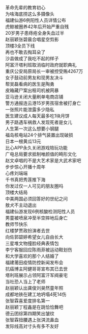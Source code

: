 革命先辈的教育初心  
为啥海底捞这么多摄像头  
福建仙游6例阳性人员详情公布  
虎鲸被圈养42年后开始严重自残  
20岁男子患痔疮全身失血过半  
赵丽颖张碧晨合唱星空剪影  
顶楼3全员下线  
再也不敢去掏耳朵了  
沙县做成了我吃不起的样子  
阿富汗塔利班取消临时政府就职典礼  
重庆公安局原局长一审被控受贿4267万  
女子鼓动前男友和现男友决斗  
帮吴磊看病的医生是陶勇  
皮箱藏尸案出租司机被网暴  
亚马逊关闭大量刷单电商店铺  
警方通报连云港15岁男孩宿舍被打身亡  
一张照片能泄露多少隐私  
医生建议成人每天最多吃1块月饼  
男子路遇车祸救人发现死者是女儿  
人生第一次这么想要小钢腿  
福岛核电站24个排气装置出现破损  
日本一根黄瓜13元  
比心APP永久关闭游戏陪玩功能  
广电总局要求抵制唯颜值的畸形文化  
赵文卓唱的不是大艺术家是大武术家吧  
步步惊心开播十周年  
心疼刘端端  
千书真把秀莲推下海  
你发过仅一人可见的朋友圈吗  
顶楼大结局  
中美两国必须回答好的世纪之问  
敖犬不主动退出  
福建仙游发现6例核酸检测阳性人员  
男童被喷泉冲至半空摔地后身亡  
教师节快乐  
红楼梦贾政扮演者去世  
向佐郭碧婷希望女儿自由长大  
三星堆文物撞脸经典表情包  
李宁客服回应陈雨菲被运动鞋划伤  
和大学喜欢的那个人结婚了  
福建莆田疫情防控新闻发布会  
抗癌博主阿健哥哥宣布其已去世  
塔利班展示占领阿富汗军阀豪宅  
当社恐人当上了老师  
赵丽颖认出龚俊刘昊然童年照  
成都地铁在建工地坍塌4死14伤  
张智霖喜爱度排名第一  
赵丽颖丁程鑫是在跳恰恰舞吧  
德云团综第四期笑出皱纹  
张智霖扭腰遇上张淇流鼻血  
发际线高对寸头有多不友好  
